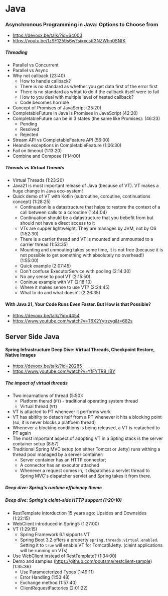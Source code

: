 # Java
### Asynchronous Programming in Java: Options to Choose from
* https://devoxx.be/talk/?id=64003
* https://youtu.be/1zSF1259s6w?si=xcstf3NZWhn0SNfK

##### Threading
* Parallel vs Concurrent
* Parallel vs Async
* Why not callback (23:40)
  * How to handle callback?
  * There is no standard as whether you get data first of the error first
  * There is no standard as whtat to do if the callback itself were to fail
  * How to you deal with multiple level of nested callback?
  * Code becomes horrible
* Concept of Promises of JavaScript (25:20)
* CompletableFuture in Java is Promises in JavaScript (42:20)
* CompletableFuture can be in 3 states (the same like Promises): (46:23)
  * Pending
  * Resolved
  * Rejected
* Stream API vs CompletableFeature API (56:00)
* Heandle exceptions in CompletableFeature (1:06:30)
* Fail on timeout (1:13:20)
* Combine and Compose (1:14:00)

##### Threads vs Virtual Threads
* Virtual Threads (1:23:20)
* Java21 is most important release of Java (because of VT). VT makes a huge change in Java eco-system!
* Quick demo of VT with Kotlin (subroutine, coroutine, continuations concept) (1:28:25)
  * Continuation is a datastructure that halps to restore the context of a call between calls to a coroutine (1:44:04)
  * Continuation should be a datastructure that you bebefit from but should not have a direct access to it
  * VTs are supper lightweight. They are manages by JVM, not by OS (1:52:30)
  * There is a carrier thread and VT is mounted and unmounted to a carrier thread (1:53:35)
  * Mounting and unmouting takes some time, it is not free (because it is not possible to get something with absolutely no overhead!) (1:55:00)
  * Quick example (2:07:45)
  * Don't confuse ExecutorService with pooling (2:14:30)
  * No any sense to pool VT (2:15:50)
  * Coninue example with VT (2:18:10)
  * Where it makes sense to use VT? (2:24:45)
  * What to do and what doesn't (2:26:35)

#### With Java 21, Your Code Runs Even Faster. But How is that Possible?
* https://devoxx.be/talk/?id=4454
* https://www.youtube.com/watch?v=T6X2Yytrzyg&t=682s

  

## Server Side Java
#### Spring Infrastructure Deep Dive: Virtual Threads, Checkpoint Restore, Native Images
* https://devoxx.be/talk/?id=20285
* https://www.youtube.com/watch?v=YfFYTR8_lBY
##### The impact of virtual threads
  * Two incarnations of thread (5:50):
    * Platform therad (`PT`) - traditional operating system thread
    * Virtual thread (`VT`)
  * VT is attacted to PT whenever it performs work
  * VT has abitilty to detach itelf from a PT whenever it hits a blocking point (so, it is never blocks a platfoem thread)
  * Whenever a blocking conditions is being released, a VT is reatached to PT again
  * The most important aspect of adopting VT in a Spting stack is the server container setup (8:57)
  * Traditional Spring MVC setup (on either Tomcat or Jetty) runs withing a thread pool managed by a server container:
    *  Server container has an HTTP connector;
    *  A connector has an executor attached
    *  Whenever a request comes in, it dispatches a servlet thread to Spring MVC's dispatcher servlet and Spring takes it from there.

##### Deep dive: Spring's runtime efficiency theme

##### Deep dive: Spring's cleint-side HTTP support (1:20:10)
* RestTemplate intorduction 15 years ago: Upsides and Downsides (1:22:15)
* WebClient introduced in Spring5 (1:27:00)
* VT (1:29:15)
  * Spring Framework 6.1 sipports VT
  * Spring Boot 3.2 offers a property `spring.threads.virtual.enabled`. Setting it to `true` will enable VT for Tomcat&Jetty. (cleint applications will be running on VTs)
* Use WebClient instead of RestTemplate? (1:34:00)
* Demo and samples (https://github.com/poutsma/restclient-sample) (1:35:36)
  * Use Parameeterized Types (1:49:11)
  * Error Handling (1:53:48)
  * Exchange method (1:57:40)
  * ClientRequestFactories (2:01:22)
